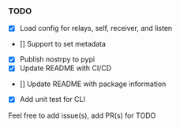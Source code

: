 ### TODO

- [x] Load config for relays, self, receiver, and listen
- [] Support to set metadata
- [x] Publish nostrpy to pypi
- [x] Update README with CI/CD
- [] Update README with package information
- [x] Add unit test for CLI

Feel free to add issue(s), add PR(s) for TODO

